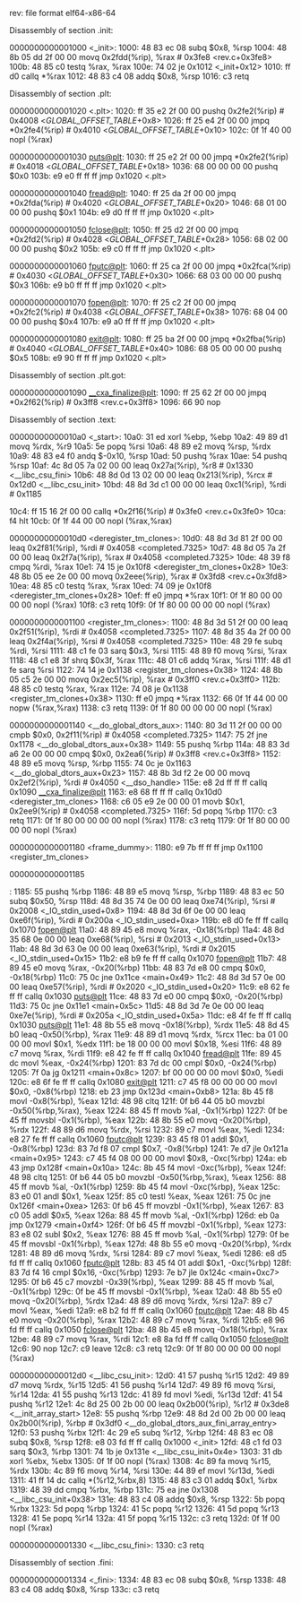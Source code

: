 
rev:	file format elf64-x86-64

Disassembly of section .init:

0000000000001000 <_init>:
    1000: 48 83 ec 08                  	subq	$0x8, %rsp
    1004: 48 8b 05 dd 2f 00 00         	movq	0x2fdd(%rip), %rax      # 0x3fe8 <rev.c+0x3fe8>
    100b: 48 85 c0                     	testq	%rax, %rax
    100e: 74 02                        	je	0x1012 <_init+0x12>
    1010: ff d0                        	callq	*%rax
    1012: 48 83 c4 08                  	addq	$0x8, %rsp
    1016: c3                           	retq

Disassembly of section .plt:

0000000000001020 <.plt>:
    1020: ff 35 e2 2f 00 00            	pushq	0x2fe2(%rip)            # 0x4008 <_GLOBAL_OFFSET_TABLE_+0x8>
    1026: ff 25 e4 2f 00 00            	jmpq	*0x2fe4(%rip)           # 0x4010 <_GLOBAL_OFFSET_TABLE_+0x10>
    102c: 0f 1f 40 00                  	nopl	(%rax)

0000000000001030 <puts@plt>:
    1030: ff 25 e2 2f 00 00            	jmpq	*0x2fe2(%rip)           # 0x4018 <_GLOBAL_OFFSET_TABLE_+0x18>
    1036: 68 00 00 00 00               	pushq	$0x0
    103b: e9 e0 ff ff ff               	jmp	0x1020 <.plt>

0000000000001040 <fread@plt>:
    1040: ff 25 da 2f 00 00            	jmpq	*0x2fda(%rip)           # 0x4020 <_GLOBAL_OFFSET_TABLE_+0x20>
    1046: 68 01 00 00 00               	pushq	$0x1
    104b: e9 d0 ff ff ff               	jmp	0x1020 <.plt>

0000000000001050 <fclose@plt>:
    1050: ff 25 d2 2f 00 00            	jmpq	*0x2fd2(%rip)           # 0x4028 <_GLOBAL_OFFSET_TABLE_+0x28>
    1056: 68 02 00 00 00               	pushq	$0x2
    105b: e9 c0 ff ff ff               	jmp	0x1020 <.plt>

0000000000001060 <fputc@plt>:
    1060: ff 25 ca 2f 00 00            	jmpq	*0x2fca(%rip)           # 0x4030 <_GLOBAL_OFFSET_TABLE_+0x30>
    1066: 68 03 00 00 00               	pushq	$0x3
    106b: e9 b0 ff ff ff               	jmp	0x1020 <.plt>

0000000000001070 <fopen@plt>:
    1070: ff 25 c2 2f 00 00            	jmpq	*0x2fc2(%rip)           # 0x4038 <_GLOBAL_OFFSET_TABLE_+0x38>
    1076: 68 04 00 00 00               	pushq	$0x4
    107b: e9 a0 ff ff ff               	jmp	0x1020 <.plt>

0000000000001080 <exit@plt>:
    1080: ff 25 ba 2f 00 00            	jmpq	*0x2fba(%rip)           # 0x4040 <_GLOBAL_OFFSET_TABLE_+0x40>
    1086: 68 05 00 00 00               	pushq	$0x5
    108b: e9 90 ff ff ff               	jmp	0x1020 <.plt>

Disassembly of section .plt.got:

0000000000001090 <__cxa_finalize@plt>:
    1090: ff 25 62 2f 00 00            	jmpq	*0x2f62(%rip)           # 0x3ff8 <rev.c+0x3ff8>
    1096: 66 90                        	nop

Disassembly of section .text:

00000000000010a0 <_start>:
    10a0: 31 ed                        	xorl	%ebp, %ebp
    10a2: 49 89 d1                     	movq	%rdx, %r9
    10a5: 5e                           	popq	%rsi
    10a6: 48 89 e2                     	movq	%rsp, %rdx
    10a9: 48 83 e4 f0                  	andq	$-0x10, %rsp
    10ad: 50                           	pushq	%rax
    10ae: 54                           	pushq	%rsp
    10af: 4c 8d 05 7a 02 00 00         	leaq	0x27a(%rip), %r8        # 0x1330 <__libc_csu_fini>
    10b6: 48 8d 0d 13 02 00 00         	leaq	0x213(%rip), %rcx       # 0x12d0 <__libc_csu_init>
    10bd: 48 8d 3d c1 00 00 00         	leaq	0xc1(%rip), %rdi        # 0x1185 <main>
    10c4: ff 15 16 2f 00 00            	callq	*0x2f16(%rip)           # 0x3fe0 <rev.c+0x3fe0>
    10ca: f4                           	hlt
    10cb: 0f 1f 44 00 00               	nopl	(%rax,%rax)

00000000000010d0 <deregister_tm_clones>:
    10d0: 48 8d 3d 81 2f 00 00         	leaq	0x2f81(%rip), %rdi      # 0x4058 <completed.7325>
    10d7: 48 8d 05 7a 2f 00 00         	leaq	0x2f7a(%rip), %rax      # 0x4058 <completed.7325>
    10de: 48 39 f8                     	cmpq	%rdi, %rax
    10e1: 74 15                        	je	0x10f8 <deregister_tm_clones+0x28>
    10e3: 48 8b 05 ee 2e 00 00         	movq	0x2eee(%rip), %rax      # 0x3fd8 <rev.c+0x3fd8>
    10ea: 48 85 c0                     	testq	%rax, %rax
    10ed: 74 09                        	je	0x10f8 <deregister_tm_clones+0x28>
    10ef: ff e0                        	jmpq	*%rax
    10f1: 0f 1f 80 00 00 00 00         	nopl	(%rax)
    10f8: c3                           	retq
    10f9: 0f 1f 80 00 00 00 00         	nopl	(%rax)

0000000000001100 <register_tm_clones>:
    1100: 48 8d 3d 51 2f 00 00         	leaq	0x2f51(%rip), %rdi      # 0x4058 <completed.7325>
    1107: 48 8d 35 4a 2f 00 00         	leaq	0x2f4a(%rip), %rsi      # 0x4058 <completed.7325>
    110e: 48 29 fe                     	subq	%rdi, %rsi
    1111: 48 c1 fe 03                  	sarq	$0x3, %rsi
    1115: 48 89 f0                     	movq	%rsi, %rax
    1118: 48 c1 e8 3f                  	shrq	$0x3f, %rax
    111c: 48 01 c6                     	addq	%rax, %rsi
    111f: 48 d1 fe                     	sarq	%rsi
    1122: 74 14                        	je	0x1138 <register_tm_clones+0x38>
    1124: 48 8b 05 c5 2e 00 00         	movq	0x2ec5(%rip), %rax      # 0x3ff0 <rev.c+0x3ff0>
    112b: 48 85 c0                     	testq	%rax, %rax
    112e: 74 08                        	je	0x1138 <register_tm_clones+0x38>
    1130: ff e0                        	jmpq	*%rax
    1132: 66 0f 1f 44 00 00            	nopw	(%rax,%rax)
    1138: c3                           	retq
    1139: 0f 1f 80 00 00 00 00         	nopl	(%rax)

0000000000001140 <__do_global_dtors_aux>:
    1140: 80 3d 11 2f 00 00 00         	cmpb	$0x0, 0x2f11(%rip)      # 0x4058 <completed.7325>
    1147: 75 2f                        	jne	0x1178 <__do_global_dtors_aux+0x38>
    1149: 55                           	pushq	%rbp
    114a: 48 83 3d a6 2e 00 00 00      	cmpq	$0x0, 0x2ea6(%rip)      # 0x3ff8 <rev.c+0x3ff8>
    1152: 48 89 e5                     	movq	%rsp, %rbp
    1155: 74 0c                        	je	0x1163 <__do_global_dtors_aux+0x23>
    1157: 48 8b 3d f2 2e 00 00         	movq	0x2ef2(%rip), %rdi      # 0x4050 <__dso_handle>
    115e: e8 2d ff ff ff               	callq	0x1090 <__cxa_finalize@plt>
    1163: e8 68 ff ff ff               	callq	0x10d0 <deregister_tm_clones>
    1168: c6 05 e9 2e 00 00 01         	movb	$0x1, 0x2ee9(%rip)      # 0x4058 <completed.7325>
    116f: 5d                           	popq	%rbp
    1170: c3                           	retq
    1171: 0f 1f 80 00 00 00 00         	nopl	(%rax)
    1178: c3                           	retq
    1179: 0f 1f 80 00 00 00 00         	nopl	(%rax)

0000000000001180 <frame_dummy>:
    1180: e9 7b ff ff ff               	jmp	0x1100 <register_tm_clones>

0000000000001185 <main>:
    1185: 55                           	pushq	%rbp
    1186: 48 89 e5                     	movq	%rsp, %rbp
    1189: 48 83 ec 50                  	subq	$0x50, %rsp
    118d: 48 8d 35 74 0e 00 00         	leaq	0xe74(%rip), %rsi       # 0x2008 <_IO_stdin_used+0x8>
    1194: 48 8d 3d 6f 0e 00 00         	leaq	0xe6f(%rip), %rdi       # 0x200a <_IO_stdin_used+0xa>
    119b: e8 d0 fe ff ff               	callq	0x1070 <fopen@plt>
    11a0: 48 89 45 e8                  	movq	%rax, -0x18(%rbp)
    11a4: 48 8d 35 68 0e 00 00         	leaq	0xe68(%rip), %rsi       # 0x2013 <_IO_stdin_used+0x13>
    11ab: 48 8d 3d 63 0e 00 00         	leaq	0xe63(%rip), %rdi       # 0x2015 <_IO_stdin_used+0x15>
    11b2: e8 b9 fe ff ff               	callq	0x1070 <fopen@plt>
    11b7: 48 89 45 e0                  	movq	%rax, -0x20(%rbp)
    11bb: 48 83 7d e8 00               	cmpq	$0x0, -0x18(%rbp)
    11c0: 75 0c                        	jne	0x11ce <main+0x49>
    11c2: 48 8d 3d 57 0e 00 00         	leaq	0xe57(%rip), %rdi       # 0x2020 <_IO_stdin_used+0x20>
    11c9: e8 62 fe ff ff               	callq	0x1030 <puts@plt>
    11ce: 48 83 7d e0 00               	cmpq	$0x0, -0x20(%rbp)
    11d3: 75 0c                        	jne	0x11e1 <main+0x5c>
    11d5: 48 8d 3d 7e 0e 00 00         	leaq	0xe7e(%rip), %rdi       # 0x205a <_IO_stdin_used+0x5a>
    11dc: e8 4f fe ff ff               	callq	0x1030 <puts@plt>
    11e1: 48 8b 55 e8                  	movq	-0x18(%rbp), %rdx
    11e5: 48 8d 45 b0                  	leaq	-0x50(%rbp), %rax
    11e9: 48 89 d1                     	movq	%rdx, %rcx
    11ec: ba 01 00 00 00               	movl	$0x1, %edx
    11f1: be 18 00 00 00               	movl	$0x18, %esi
    11f6: 48 89 c7                     	movq	%rax, %rdi
    11f9: e8 42 fe ff ff               	callq	0x1040 <fread@plt>
    11fe: 89 45 dc                     	movl	%eax, -0x24(%rbp)
    1201: 83 7d dc 00                  	cmpl	$0x0, -0x24(%rbp)
    1205: 7f 0a                        	jg	0x1211 <main+0x8c>
    1207: bf 00 00 00 00               	movl	$0x0, %edi
    120c: e8 6f fe ff ff               	callq	0x1080 <exit@plt>
    1211: c7 45 f8 00 00 00 00         	movl	$0x0, -0x8(%rbp)
    1218: eb 23                        	jmp	0x123d <main+0xb8>
    121a: 8b 45 f8                     	movl	-0x8(%rbp), %eax
    121d: 48 98                        	cltq
    121f: 0f b6 44 05 b0               	movzbl	-0x50(%rbp,%rax), %eax
    1224: 88 45 ff                     	movb	%al, -0x1(%rbp)
    1227: 0f be 45 ff                  	movsbl	-0x1(%rbp), %eax
    122b: 48 8b 55 e0                  	movq	-0x20(%rbp), %rdx
    122f: 48 89 d6                     	movq	%rdx, %rsi
    1232: 89 c7                        	movl	%eax, %edi
    1234: e8 27 fe ff ff               	callq	0x1060 <fputc@plt>
    1239: 83 45 f8 01                  	addl	$0x1, -0x8(%rbp)
    123d: 83 7d f8 07                  	cmpl	$0x7, -0x8(%rbp)
    1241: 7e d7                        	jle	0x121a <main+0x95>
    1243: c7 45 f4 08 00 00 00         	movl	$0x8, -0xc(%rbp)
    124a: eb 43                        	jmp	0x128f <main+0x10a>
    124c: 8b 45 f4                     	movl	-0xc(%rbp), %eax
    124f: 48 98                        	cltq
    1251: 0f b6 44 05 b0               	movzbl	-0x50(%rbp,%rax), %eax
    1256: 88 45 ff                     	movb	%al, -0x1(%rbp)
    1259: 8b 45 f4                     	movl	-0xc(%rbp), %eax
    125c: 83 e0 01                     	andl	$0x1, %eax
    125f: 85 c0                        	testl	%eax, %eax
    1261: 75 0c                        	jne	0x126f <main+0xea>
    1263: 0f b6 45 ff                  	movzbl	-0x1(%rbp), %eax
    1267: 83 c0 05                     	addl	$0x5, %eax
    126a: 88 45 ff                     	movb	%al, -0x1(%rbp)
    126d: eb 0a                        	jmp	0x1279 <main+0xf4>
    126f: 0f b6 45 ff                  	movzbl	-0x1(%rbp), %eax
    1273: 83 e8 02                     	subl	$0x2, %eax
    1276: 88 45 ff                     	movb	%al, -0x1(%rbp)
    1279: 0f be 45 ff                  	movsbl	-0x1(%rbp), %eax
    127d: 48 8b 55 e0                  	movq	-0x20(%rbp), %rdx
    1281: 48 89 d6                     	movq	%rdx, %rsi
    1284: 89 c7                        	movl	%eax, %edi
    1286: e8 d5 fd ff ff               	callq	0x1060 <fputc@plt>
    128b: 83 45 f4 01                  	addl	$0x1, -0xc(%rbp)
    128f: 83 7d f4 16                  	cmpl	$0x16, -0xc(%rbp)
    1293: 7e b7                        	jle	0x124c <main+0xc7>
    1295: 0f b6 45 c7                  	movzbl	-0x39(%rbp), %eax
    1299: 88 45 ff                     	movb	%al, -0x1(%rbp)
    129c: 0f be 45 ff                  	movsbl	-0x1(%rbp), %eax
    12a0: 48 8b 55 e0                  	movq	-0x20(%rbp), %rdx
    12a4: 48 89 d6                     	movq	%rdx, %rsi
    12a7: 89 c7                        	movl	%eax, %edi
    12a9: e8 b2 fd ff ff               	callq	0x1060 <fputc@plt>
    12ae: 48 8b 45 e0                  	movq	-0x20(%rbp), %rax
    12b2: 48 89 c7                     	movq	%rax, %rdi
    12b5: e8 96 fd ff ff               	callq	0x1050 <fclose@plt>
    12ba: 48 8b 45 e8                  	movq	-0x18(%rbp), %rax
    12be: 48 89 c7                     	movq	%rax, %rdi
    12c1: e8 8a fd ff ff               	callq	0x1050 <fclose@plt>
    12c6: 90                           	nop
    12c7: c9                           	leave
    12c8: c3                           	retq
    12c9: 0f 1f 80 00 00 00 00         	nopl	(%rax)

00000000000012d0 <__libc_csu_init>:
    12d0: 41 57                        	pushq	%r15
    12d2: 49 89 d7                     	movq	%rdx, %r15
    12d5: 41 56                        	pushq	%r14
    12d7: 49 89 f6                     	movq	%rsi, %r14
    12da: 41 55                        	pushq	%r13
    12dc: 41 89 fd                     	movl	%edi, %r13d
    12df: 41 54                        	pushq	%r12
    12e1: 4c 8d 25 00 2b 00 00         	leaq	0x2b00(%rip), %r12      # 0x3de8 <__init_array_start>
    12e8: 55                           	pushq	%rbp
    12e9: 48 8d 2d 00 2b 00 00         	leaq	0x2b00(%rip), %rbp      # 0x3df0 <__do_global_dtors_aux_fini_array_entry>
    12f0: 53                           	pushq	%rbx
    12f1: 4c 29 e5                     	subq	%r12, %rbp
    12f4: 48 83 ec 08                  	subq	$0x8, %rsp
    12f8: e8 03 fd ff ff               	callq	0x1000 <_init>
    12fd: 48 c1 fd 03                  	sarq	$0x3, %rbp
    1301: 74 1b                        	je	0x131e <__libc_csu_init+0x4e>
    1303: 31 db                        	xorl	%ebx, %ebx
    1305: 0f 1f 00                     	nopl	(%rax)
    1308: 4c 89 fa                     	movq	%r15, %rdx
    130b: 4c 89 f6                     	movq	%r14, %rsi
    130e: 44 89 ef                     	movl	%r13d, %edi
    1311: 41 ff 14 dc                  	callq	*(%r12,%rbx,8)
    1315: 48 83 c3 01                  	addq	$0x1, %rbx
    1319: 48 39 dd                     	cmpq	%rbx, %rbp
    131c: 75 ea                        	jne	0x1308 <__libc_csu_init+0x38>
    131e: 48 83 c4 08                  	addq	$0x8, %rsp
    1322: 5b                           	popq	%rbx
    1323: 5d                           	popq	%rbp
    1324: 41 5c                        	popq	%r12
    1326: 41 5d                        	popq	%r13
    1328: 41 5e                        	popq	%r14
    132a: 41 5f                        	popq	%r15
    132c: c3                           	retq
    132d: 0f 1f 00                     	nopl	(%rax)

0000000000001330 <__libc_csu_fini>:
    1330: c3                           	retq

Disassembly of section .fini:

0000000000001334 <_fini>:
    1334: 48 83 ec 08                  	subq	$0x8, %rsp
    1338: 48 83 c4 08                  	addq	$0x8, %rsp
    133c: c3                           	retq
